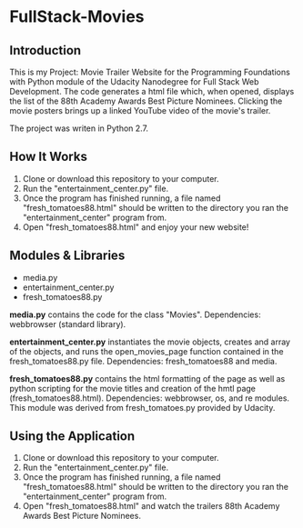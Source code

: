 # FullStack-Movies

## Introduction

This is my Project: Movie Trailer Website for the Programming Foundations with Python module of the Udacity Nanodegree for Full Stack Web Development.
The code generates a html file which, when opened, displays the list of the 88th Academy Awards Best Picture Nominees.
Clicking the movie posters brings up a linked YouTube video of the movie's trailer.

The project was writen in Python 2.7.

## How It Works

1. Clone or download this repository to your computer.
2. Run the "entertainment_center.py" file.
4. Once the program has finished running, a file named "fresh_tomatoes88.html" should be written to the directory you ran the "entertainment_center" program from.
5. Open "fresh_tomatoes88.html" and enjoy your new website!


## Modules & Libraries
* media.py
* entertainment_center.py
* fresh_tomatoes88.py


**media.py** contains the code for the class "Movies". Dependencies: webbrowser (standard library).

**entertainment_center.py** instantiates the movie objects, creates and array of the objects, and runs the open_movies_page function contained in the fresh_tomatoes88.py file. Dependencies: fresh_tomatoes88 and media.

**fresh_tomatoes88.py** contains the html formatting of the page as well as python scripting for the movie titles and creation of the hmtl page (fresh_tomatoes88.html). Dependencies: webbrowser, os, and re modules. This module was derived from fresh_tomatoes.py provided by Udacity.

## Using the Application
1. Clone or download this repository to your computer.
2. Run the "entertainment_center.py" file.
4. Once the program has finished running, a file named "fresh_tomatoes88.html" should be written to the directory you ran the "entertainment_center" program from.
5. Open "fresh_tomatoes88.html" and watch the trailers 88th Academy Awards Best Picture Nominees.
 
